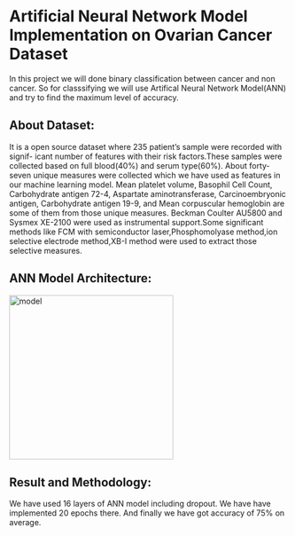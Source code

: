 # Artificial Neural Network Model Implementation on Ovarian Cancer Dataset

In this project we will done binary classification between cancer and non cancer. So for classsifying we will use Artifical Neural Network Model(ANN) and try to find the maximum level of accuracy.

## About Dataset:
It is a open source dataset  where 235 patient’s sample were recorded with signif-
icant number of features with their risk factors.These samples were collected based on full blood(40%)
and serum type(60%). About forty-seven unique measures were collected which we have used as
features in our machine learning model. Mean platelet volume, Basophil Cell Count, Carbohydrate
antigen 72-4, Aspartate aminotransferase, Carcinoembryonic antigen, Carbohydrate antigen 19-9,
and Mean corpuscular hemoglobin are some of them from those unique measures. Beckman Coulter
AU5800 and Sysmex XE-2100 were used as instrumental support.Some significant methods like FCM
with semiconductor laser,Phosphomolyase method,ion selective electrode method,XB-I method were
used to extract those selective measures.

## ANN Model Architecture:
<img width="296" alt="model" src="https://github.com/Sadiatumpa60/ANN_Model_Application_on_ovarianCancer/assets/131945108/3cabfb5c-2f99-48a0-b0aa-c17ccb567edb">

## Result and Methodology:

We have used 16 layers of ANN model including dropout. We have have implemented 20 epochs there. And finally we have got accuracy of 75% on average.
